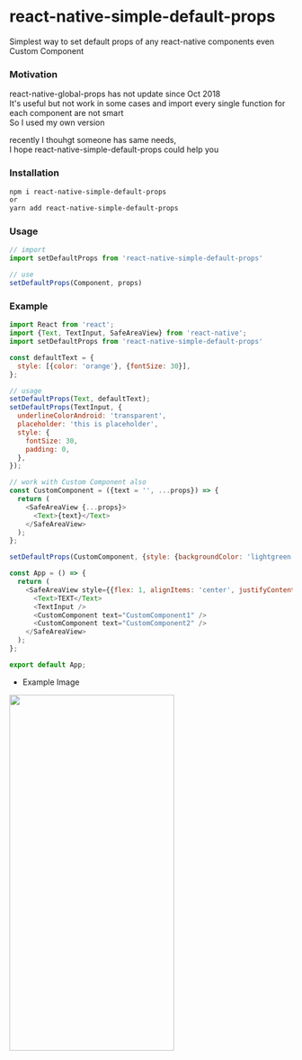 # react-native-simple-default-props #
Simplest way to set default props of any react-native components even Custom Component

### Motivation ###
react-native-global-props has not update since Oct 2018  
It's useful but not work in some cases and import every single function for each component are not smart  
So I used my own version  
  
recently I thouhgt someone has same needs,  
I hope react-native-simple-default-props could help you

### Installation ###
```bash
npm i react-native-simple-default-props
or
yarn add react-native-simple-default-props
```

### Usage ###
```js
// import
import setDefaultProps from 'react-native-simple-default-props'

// use
setDefaultProps(Component, props)
```

### Example ###
```js
import React from 'react';
import {Text, TextInput, SafeAreaView} from 'react-native';
import setDefaultProps from 'react-native-simple-default-props'

const defaultText = {
  style: [{color: 'orange'}, {fontSize: 30}],
};

// usage
setDefaultProps(Text, defaultText);
setDefaultProps(TextInput, {
  underlineColorAndroid: 'transparent',
  placeholder: 'this is placeholder',
  style: {
    fontSize: 30,
    padding: 0,
  },
});

// work with Custom Component also
const CustomComponent = ({text = '', ...props}) => {
  return (
    <SafeAreaView {...props}>
      <Text>{text}</Text>
    </SafeAreaView>
  );
};

setDefaultProps(CustomComponent, {style: {backgroundColor: 'lightgreen'}});

const App = () => {
  return (
    <SafeAreaView style={{flex: 1, alignItems: 'center', justifyContent: 'center'}}>
      <Text>TEXT</Text>
      <TextInput />
      <CustomComponent text="CustomComponent1" />
      <CustomComponent text="CustomComponent2" />
    </SafeAreaView>
  );
};

export default App;
```

- Example Image
<img src="https://i.postimg.cc/HWv6L1FK/sample-image.png" width="292.5" height="633">
